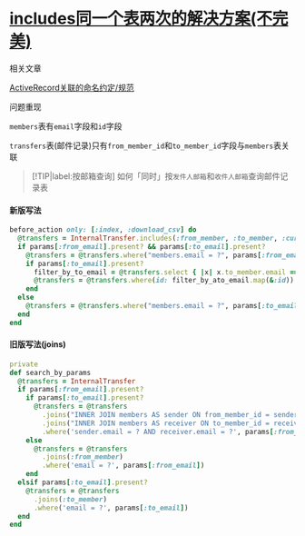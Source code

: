 # [includes同一个表两次的解决方案(不完美)](/2019/12/includes_same_table_twice.md)

<i class="fa fa-hashtag"></i>
相关文章

[ActiveRecord关联的命名约定/规范](/2019/11/active_record_association.md)

<i class="fa fa-hashtag"></i>
问题重现

`members`表有`email`字段和`id`字段

`transfers`表(邮件记录)只有`from_member_id`和`to_member_id`字段与`members`表关联

> [!TIP|label:按邮箱查询]
> 如何「同时」按`发件人邮箱`和`收件人邮箱`查询邮件记录表

<!-- tabs:start -->

#### **新版写法**

```ruby
before_action only: [:index, :download_csv] do
  @transfers = InternalTransfer.includes(:from_member, :to_member, :currency)
  if params[:from_email].present? && params[:to_email].present?
    @transfers = @transfers.where("members.email = ?", params[:from_email]).references(:from_member)
    if params[:to_email].present?
      filter_by_to_email = @transfers.select { |x| x.to_member.email == params[:to_email] }
      @transfers = @transfers.where(id: filter_by_ato_email.map(&:id))
    end
  else
    @transfers = @transfers.where("members.email = ?", params[:to_email]).references(:to_member) if params[:to_email].present?
  end
end
```

#### **旧版写法(joins)**

```ruby
private
def search_by_params
  @transfers = InternalTransfer
  if params[:from_email].present?
    if params[:to_email].present?
      @transfers = @transfers
        .joins("INNER JOIN members AS sender ON from_member_id = sender.id")
        .joins("INNER JOIN members AS receiver ON to_member_id = receiver.id")
        .where('sender.email = ? AND receiver.email = ?', params[:from_email], params[:to_email])
    else
      @transfers = @transfers
        .joins(:from_member)
        .where('email = ?', params[:from_email])
    end
  elsif params[:to_email].present?
    @transfers = @transfers
      .joins(:to_member)
      .where('email = ?', params[:to_email])
  end
end
```

<!-- tabs:end -->